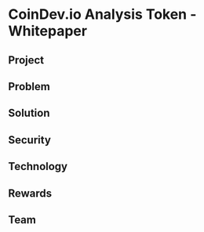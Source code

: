 # CoinDev.io Analysis Token - Whitepaper

## Project

## Problem

## Solution

## Security

## Technology

## Rewards

## Team

